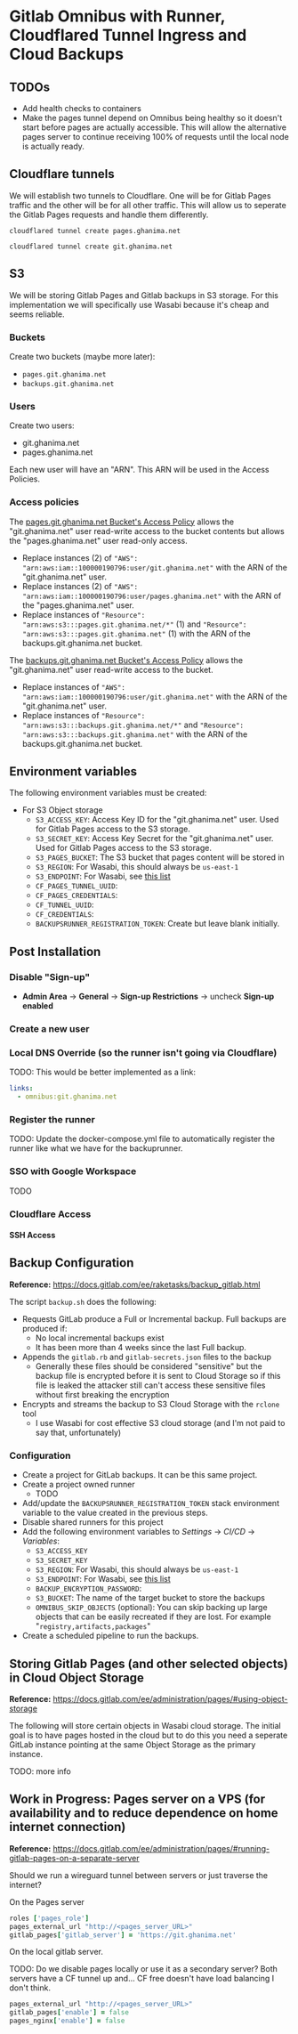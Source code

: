 # Gitlab Omnibus with Runner, Cloudflared Tunnel Ingress and Cloud Backups
## TODOs
* Add health checks to containers
* Make the pages tunnel depend on Omnibus being healthy so it doesn't start
  before pages are actually accessible.  This will allow the alternative pages
  server to continue receiving 100% of requests until the local node is
  actually ready.

## Cloudflare tunnels
We will establish two tunnels to Cloudflare.  One will be for Gitlab Pages
traffic and the other will be for all other traffic.  This will allow us to 
seperate the Gitlab Pages requests and handle them differently.
```
cloudflared tunnel create pages.ghanima.net
```

```
cloudflared tunnel create git.ghanima.net
```

## S3
We will be storing Gitlab Pages and Gitlab backups in S3 storage.  For this
implementation we will specifically use Wasabi because it's cheap and seems
reliable.

### Buckets
Create two buckets (maybe more later):
* `pages.git.ghanima.net`
* `backups.git.ghanima.net`

### Users
Create two users:
* git.ghanima.net
* pages.ghanima.net

Each new user will have an "ARN".  This ARN will be used in the Access Policies.

### Access policies
The [pages.git.ghanima.net Bucket's Access Policy](arn-aws-s3---pages.git.ghanima.net.json)
allows the "git.ghanima.net" user read-write access to the bucket contents but
allows the "pages.ghanima.net" user read-only access.

* Replace instances (2) of `"AWS": "arn:aws:iam::100000190796:user/git.ghanima.net"`
with the ARN of the "git.ghanima.net" user.
* Replace instances (2) of `"AWS": "arn:aws:iam::100000190796:user/pages.ghanima.net"`
  with the ARN of the "pages.ghanima.net" user.
* Replace instances of `"Resource": "arn:aws:s3:::pages.git.ghanima.net/*"` (1)
  and `"Resource": "arn:aws:s3:::pages.git.ghanima.net"` (1) with the ARN of
  the backups.git.ghanima.net bucket.

The [backups.git.ghanima.net Bucket's Access Policy](arn-aws-s3---backups.git.ghanima.net.json)
allows the "git.ghanima.net" user read-write access to the bucket.

* Replace instances of `"AWS": "arn:aws:iam::100000190796:user/git.ghanima.net"`
with the ARN of the "git.ghanima.net" user.
* Replace instances of `"Resource": "arn:aws:s3:::backups.git.ghanima.net/*"` and
  `"Resource": "arn:aws:s3:::backups.git.ghanima.net"` with the ARN of the
  backups.git.ghanima.net bucket.

## Environment variables
The following environment variables must be created:
* For S3 Object storage
  * `S3_ACCESS_KEY`: Access Key ID for the "git.ghanima.net" user.  Used for Gitlab Pages access to the S3 storage.
  * `S3_SECRET_KEY`: Access Key Secret for the "git.ghanima.net" user.  Used for Gitlab Pages access to the S3 storage.
  * `S3_PAGES_BUCKET`: The S3 bucket that pages content will be stored in
  * `S3_REGION`: For Wasabi, this should always be `us-east-1`
  * `S3_ENDPOINT`: For Wasabi, see [this list](https://docs.wasabi.com/docs/what-are-the-service-urls-for-wasabis-different-storage-regions)
  * `CF_PAGES_TUNNEL_UUID`: 
  * `CF_PAGES_CREDENTIALS`: 
  * `CF_TUNNEL_UUID`: 
  * `CF_CREDENTIALS`: 
  * `BACKUPSRUNNER_REGISTRATION_TOKEN`: Create but leave blank initially.

## Post Installation
### Disable "Sign-up"
* **Admin Area** -> **General** -> **Sign-up Restrictions** -> uncheck **Sign-up enabled**

### Create a new user

### Local DNS Override (so the runner isn't going via Cloudflare)
TODO: This would be better implemented as a link:
```yaml
links:
  - omnibus:git.ghanima.net
```

### Register the runner
TODO: Update the docker-compose.yml file to automatically register the runner
like what we have for the backuprunner.

### SSO with Google Workspace
TODO

### Cloudflare Access
#### SSH Access

## Backup Configuration
**Reference:** https://docs.gitlab.com/ee/raketasks/backup_gitlab.html

The script `backup.sh` does the following:
* Requests GitLab produce a Full or Incremental backup.  Full backups are
  produced if:
  * No local incremental backups exist
  * It has been more than 4 weeks since the last Full backup.
* Appends the `gitlab.rb` and `gitlab-secrets.json` files to the backup
  * Generally these files should be considered "sensitive" but the backup file
    is encrypted before it is sent to Cloud Storage so if this file is leaked
    the attacker still can't access these sensitive files without first
    breaking the encryption
* Encrypts and streams the backup to S3 Cloud Storage with the `rclone` tool
  * I use Wasabi for cost effective S3 cloud storage (and I'm not paid to say
    that, unfortunately)

### Configuration
* Create a project for GitLab backups.  It can be this same project.
* Create a project owned runner
  * TODO
* Add/update the `BACKUPSRUNNER_REGISTRATION_TOKEN` stack environment variable
  to the value created in the previous steps.
* Disable shared runners for this project
* Add the following environment variables to *Settings* -> *CI/CD* -> *Variables*:
  * `S3_ACCESS_KEY`
  * `S3_SECRET_KEY`
  * `S3_REGION`: For Wasabi, this should always be `us-east-1`
  * `S3_ENDPOINT`: For Wasabi, see [this list](https://docs.wasabi.com/docs/what-are-the-service-urls-for-wasabis-different-storage-regions)
  * `BACKUP_ENCRYPTION_PASSWORD`: 
  * `S3_BUCKET`: The name of the target bucket to store the backups
  * `OMNIBUS_SKIP_OBJECTS` (optional): You can skip backing up large objects
    that can be easily recreated if they are lost.  For example "`registry,artifacts,packages`"
* Create a scheduled pipeline to run the backups.

## Storing Gitlab Pages (and other selected objects) in Cloud Object Storage
**Reference:** https://docs.gitlab.com/ee/administration/pages/#using-object-storage

The following will store certain objects in Wasabi cloud storage.  The initial
goal is to have pages hosted in the cloud but to do this you need a seperate
GitLab instance pointing at the same Object Storage as the primary instance.

TODO: more info

## Work in Progress: Pages server on a VPS (for availability and to reduce dependence on home internet connection)
**Reference:** https://docs.gitlab.com/ee/administration/pages/#running-gitlab-pages-on-a-separate-server

Should we run a wireguard tunnel between servers or just traverse the internet?

On the Pages server
```ruby
roles ['pages_role']
pages_external_url "http://<pages_server_URL>"
gitlab_pages['gitlab_server'] = 'https://git.ghanima.net'
```

On the local gitlab server.

TODO: Do we disable pages locally or use it as a secondary server?  Both
servers have a CF tunnel up and... CF free doesn't have load balancing I don't
think.

```ruby
pages_external_url "http://<pages_server_URL>"
gitlab_pages['enable'] = false
pages_nginx['enable'] = false
```